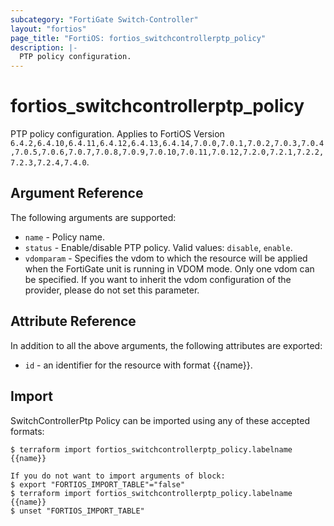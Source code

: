 ```yaml
---
subcategory: "FortiGate Switch-Controller"
layout: "fortios"
page_title: "FortiOS: fortios_switchcontrollerptp_policy"
description: |-
  PTP policy configuration.
---
```


# fortios_switchcontrollerptp_policy
PTP policy configuration. Applies to FortiOS Version `6.4.2,6.4.10,6.4.11,6.4.12,6.4.13,6.4.14,7.0.0,7.0.1,7.0.2,7.0.3,7.0.4,7.0.5,7.0.6,7.0.7,7.0.8,7.0.9,7.0.10,7.0.11,7.0.12,7.2.0,7.2.1,7.2.2,7.2.3,7.2.4,7.4.0`.

## Argument Reference

The following arguments are supported:

* `name` - Policy name.
* `status` - Enable/disable PTP policy. Valid values: `disable`, `enable`.
* `vdomparam` - Specifies the vdom to which the resource will be applied when the FortiGate unit is running in VDOM mode. Only one vdom can be specified. If you want to inherit the vdom configuration of the provider, please do not set this parameter.


## Attribute Reference

In addition to all the above arguments, the following attributes are exported:
* `id` - an identifier for the resource with format {{name}}.

## Import

SwitchControllerPtp Policy can be imported using any of these accepted formats:
```
$ terraform import fortios_switchcontrollerptp_policy.labelname {{name}}

If you do not want to import arguments of block:
$ export "FORTIOS_IMPORT_TABLE"="false"
$ terraform import fortios_switchcontrollerptp_policy.labelname {{name}}
$ unset "FORTIOS_IMPORT_TABLE"
```
